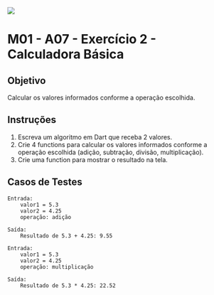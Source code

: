 ﻿![](https://i.imgur.com/xG74tOh.png)

# M01 - A07 - Exercício 2 - Calculadora Básica

## Objetivo

Calcular os valores informados conforme a operação escolhida.

## Instruções

1. Escreva um algoritmo em Dart que receba 2 valores.
2. Crie 4 functions para calcular os valores informados conforme a operação escolhida (adição, subtração, divisão, multiplicação).
3. Crie uma function para mostrar o resultado na tela.

## Casos de Testes

```
Entrada:
	valor1 = 5.3
	valor2 = 4.25
	operação: adição

Saída:
	Resultado de 5.3 + 4.25: 9.55
```

```
Entrada:
	valor1 = 5.3
	valor2 = 4.25
	operação: multiplicação

Saída:
	Resultado de 5.3 * 4.25: 22.52
```
